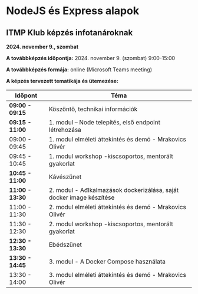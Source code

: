 # NodeJS és Express alapok

## ITMP Klub képzés infotanároknak

**2024. november 9., szombat**

**A továbbképzés időpontja:** 2024. november 9. (szombat) 9:00-15:00

**A továbbképzés formája:** online (Microsoft Teams meeting)

**A képzés tervezett tematikája és ütemezése:**

| Időpont       | Téma                                                                      |
|---------------|---------------------------------------------------------------------------|
| **09:00 - 09:15**   | Köszöntő, technikai információk                                          |
| **09:15 - 11:00**   | 1. modul – Node telepítés, első endpoint létrehozása |
| 09:00 - 09:45   | 1. modul elméleti áttekintés és demó - Mrakovics Olivér |
| 09:45 - 10:45   | 1. modul workshop -kiscsoportos, mentorált gyakorlat |
| **10:45 - 11:00**   | Kávészünet                                                                |
| **11:00 - 13:30**   | 2. modul - Ađlkalmazások dockerizálása, saját docker image készítése |
| 11:00 - 11:30   | 2. modul elméleti áttekintés és demó - Mrakovics Olivér |
| 11:30 - 12:30   | 2. modul workshop -kiscsoportos, mentorált gyakorlat |
| **12:30 - 13:30**   | Ebédszünet                                                                |
| **13:30 - 14:45**   | 3. modul - A Docker Compose használata |
| 13:30 - 14:00   | 3. modul elméleti áttekintés és demó - Mrakovics Olivér |
